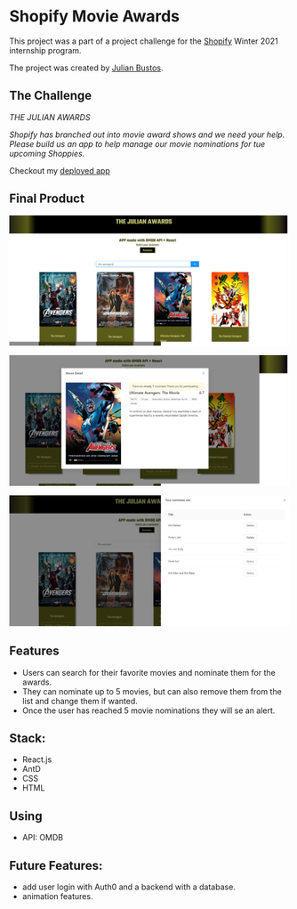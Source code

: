 # Shopify Movie Awards

This project was a part of a project challenge for the [Shopify](https://shopify.ca/) Winter 2021 internship program.

The project was created by [Julian Bustos](https://github.com/julimancan).

## The Challenge
<em> THE JULIAN AWARDS

Shopify has branched out into movie award shows and we need your help. Please build us an app to help manage our movie nominations for tue upcoming Shoppies. </em>

Checkout my [deployed app](https://stupefied-mcclintock-14f873.netlify.app/)

## Final Product
!["Home Page with a search of The Julian Awards"](https://github.com/julimancan/movie-nomination-app/blob/master/public/images/movieSearch.png)

!["Movie Details"](https://github.com/julimancan/movie-nomination-app/blob/master/public/images/movieDetails.png)

!["Nominee Table"](https://github.com/julimancan/movie-nomination-app/blob/master/public/images/nominees.png)


## Features
- Users can search for their favorite movies and nominate them for the awards.
- They can nominate up to 5 movies, but can also remove them from the list and change them if wanted.
- Once the user has reached 5 movie nominations they will se an alert.

## Stack:
- React.js
- AntD
- CSS
- HTML

## Using
- API: OMDB

## Future Features:
- add user login with Auth0 and a backend with a database.
- animation features.
